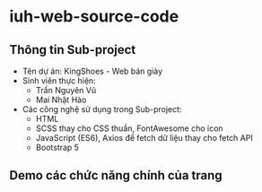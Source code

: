 # iuh-web-source-code

## Thông tin Sub-project

- Tên dự án: KingShoes - Web bán giày
- Sinh viên thực hiện:
  - Trần Nguyên Vũ
  - Mai Nhật Hào
- Các công nghệ sử dụng trong Sub-project:
  - HTML
  - SCSS thay cho CSS thuần, FontAwesome cho icon
  - JavaScript (ES6), Axios để fetch dữ liệu thay cho fetch API
  - Bootstrap 5

## Demo các chức năng chính của trang
